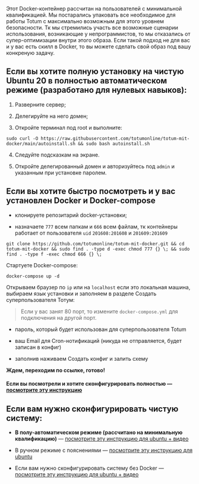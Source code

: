 Этот Docker-контейнер рассчитан на пользователей с минимальной квалификацией. Мы постарались упаковать все необходимое для работы Totum с максимально возможным для этого уровнем безопасности. Тк мы стремились участь все возможные сценарии использования, возникающие у непрограммистов, то мы отказались от супер-оптимизации внутри этого образа. Если такой подход не для вас и у вас есть скилл в Docker, то вы можете сделать свой образ под вашу конкреную задачу.

## Если вы хотите полную установку на чистую Ubuntu 20 в полностью автоматическом режиме (разработано для нулевых навыков):

1. Разверните сервер;

2. Делегируйте на него домен;

3. Откройте терминал под root и выполните:

```
sudo curl -O https://raw.githubusercontent.com/totumonline/totum-mit-docker/main/autoinstall.sh && sudo bash autoinstall.sh
```

4. Следуйте подсказкам на экране.

5. Откройте делегированный домен и авторизуйтесь под `admin` и указанным при установке паролем.

## Если вы хотите быстро посмотреть и у вас установлен Docker и Docker-compose

- клонируете репозитарий docker-установки;

- назначаете `777` всем папкам и `666` всем файлам, тк контейнеры работает от пользователя `uid` `201608:201608` и `201609:201609`

```
git clone https://github.com/totumonline/totum-mit-docker.git && cd totum-mit-docker && sudo find . -type d -exec chmod 777 {} \; && sudo find . -type f -exec chmod 666 {} \;
```


Стартуете Docker-compose:

```
docker-compose up -d
```


Открываем браузер по `ip` или на `localhost` если это локальная машина, выбираем язык установки и заполняем в разделе Создать суперпользователя Тотум:

> Если у вас занят 80 порт, то измените `docker-compose.yml` для подключения на другой порт.

- пароль, который будет использован для суперпользователя Totum

- ваш Email для Cron-нотификаций (никуда не отправляется, будет записан в конфиг)

- заполнив наживаем Создать конфиг и залить схему

**Ждем, переходим по ссылке, готово!**


#### Если вы посмотрели и хотите сконфигурировать полностью — [посмотрите эту инструкцию](https://github.com/totumonline/totum-mit-docker/blob/main/IF_YOU_ALREADY_HAVE_DOCKER_RU.md)


## Если вам нужно сконфигурировать чистую систему: 

- **В полу-автоматическом режиме (рассчитано на минимальную квалификацию)** — [посмотрите эту инструкцию для ubuntu + видео](https://github.com/totumonline/totum-mit-docker/blob/main/FULL_AUTO_CONFIG_ON_CLEAR_UBUNTU_RU.md)

- В ручном режиме с пояснениями — [посмотрите эту инструкцию для ubuntu](https://github.com/totumonline/totum-mit-docker/blob/main/FULL_CONFIG_ON_CLEAR_UBUNTU_RU.md)

- Если вам нужно сконфигурировать систему без Docker — [посмотрите эту инструкцию для ubuntu + видео](https://docs.totum.online/ubuntu)
